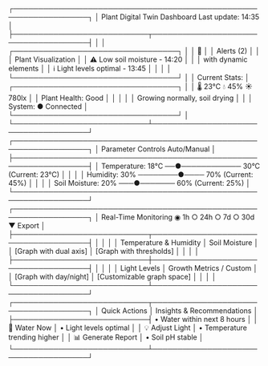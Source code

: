 ┌─────────────────────────────────────────────────────────────────┐
│ Plant Digital Twin Dashboard                  Last update: 14:35 │
├───────────────────────────┬─────────────────────────────────────┤
│                           │ ┌─────────────────────────────────┐ │
│    🌱                     │ │ Alerts (2)                      │ │
│    Plant Visualization    │ │ ⚠️ Low soil moisture - 14:20     │ │
│    with dynamic elements  │ │ ℹ️ Light levels optimal - 13:45  │ │
│                           │ └─────────────────────────────────┘ │
│ Current Stats:            │ ┌─────────────────────────────────┐ │
│ 🌡️ 23°C  💧 45%  ☀️ 780lx  │ │ Plant Health: Good              │ │
│                           │ │ Growing normally, soil drying   │ │
│ System: ● Connected       │ └─────────────────────────────────┘ │
└───────────────────────────┴─────────────────────────────────────┘
┌─────────────────────────────────────────────────────────────────┐
│ Parameter Controls                                  Auto/Manual │
├─────────────────────────────────────────────────────────────────┤
│ Temperature: 18°C ──●──────────── 30°C  (Current: 23°C)         │
│                                                                 │
│ Humidity:    30% ────────●──── 70%  (Current: 45%)              │
│                                                                 │
│ Soil Moisture: 20% ───●─────── 60%  (Current: 25%)              │
└─────────────────────────────────────────────────────────────────┘
┌─────────────────────────────────────────────────────────────────┐
│ Real-Time Monitoring        ◉ 1h  ○ 24h  ○ 7d  ○ 30d  ▼ Export  │
├───────────────────────────┬─────────────────────────────────────┤
│                           │                                     │
│ Temperature & Humidity    │ Soil Moisture                       │
│ [Graph with dual axis]    │ [Graph with thresholds]             │
│                           │                                     │
├───────────────────────────┼─────────────────────────────────────┤
│                           │                                     │
│ Light Levels              │ Growth Metrics / Custom             │
│ [Graph with day/night]    │ [Customizable graph space]          │
│                           │                                     │
└───────────────────────────┴─────────────────────────────────────┘
┌───────────────────────────┬─────────────────────────────────────┐
│ Quick Actions             │ Insights & Recommendations           │
├───────────────────────────┤ • Water within next 8 hours         │
│ 🚿 Water Now              │ • Light levels optimal               │
│ 💡 Adjust Light           │ • Temperature trending higher        │
│ 📊 Generate Report        │ • Soil pH stable                     │
└───────────────────────────┴─────────────────────────────────────┘

